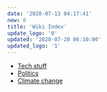 ```yaml
---
date: '2020-07-13 04:17:41'
new: 0
title: 'Wiki Index'
update_logo: '0'
updated: '2020-07-20 06:10:00'
updated_logo: '1'
---
```

* [Tech stuff](/Tech-stuff)
* [Politics](/Politics)
* [Climate change](/Climate-change)
